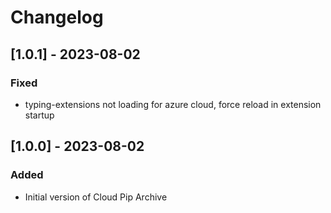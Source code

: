# Changelog

## [1.0.1] - 2023-08-02

### Fixed
- typing-extensions not loading for azure cloud, force reload in extension startup

## [1.0.0] - 2023-08-02

### Added
- Initial version of Cloud Pip Archive
